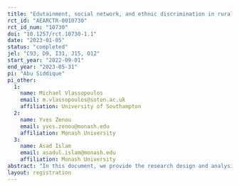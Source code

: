 ```yaml
---
title: "Edutainment, social network, and ethnic discrimination in rural Bangladesh"
rct_id: "AEARCTR-0010730"
rct_id_num: "10730"
doi: "10.1257/rct.10730-1.1"
date: "2023-01-05"
status: "completed"
jel: "C93, D9, I31, J15, O12"
start_year: "2022-09-01"
end_year: "2023-05-31"
pi: "Abu Siddique"
pi_other:
  1:
    name: Michael Vlassopoulos
    email: m.vlassopoulos@soton.ac.uk
    affiliation: University of Southampton
  2:
    name: Yves Zenou
    email: yves.zenou@monash.edu
    affiliation: Monash University
  3:
    name: Asad Islam
    email: asadul.islam@monash.edu
    affiliation: Monash University
abstract: "In this document, we provide the research design and analysis plan for evaluating the impact of information dissemination through a documentary film that educates the ethnically dominant Bengalis about the ethnic minority Santals in Bangladeshi polyethnic villages. We want to evaluate whether exposure to information affects behavior and opinions of the ethnic majority towards minorities. More importantly, we want to test whether information diffusion is stronger when it is targeted to network-central ethnic majorities. We will measure outcomes using survey questions, administrative data, lab-in-the-field experiments, and a field experiment."
layout: registration
---
```


